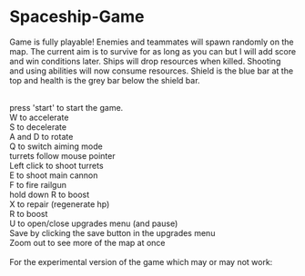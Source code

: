 # Spaceship-Game

Game is fully playable! Enemies and teammates will spawn randomly on the map. The current aim is to survive for as long as you can but I will add score and win conditions later. Ships will drop resources when killed. Shooting and using abilities will now consume resources. Shield is the blue bar at the top and health is the grey bar below the shield bar. <br><br>

press 'start' to start the game.<br>
W to accelerate<br>
S to decelerate<br>
A and D to rotate<br>
Q to switch aiming mode<br>
turrets follow mouse pointer<br>
Left click to shoot turrets<br>
E to shoot main cannon<br>
F to fire railgun<br>
hold down R to boost<br>
X to repair (regenerate hp)<br>
R to boost<br>
U to open/close upgrades menu (and pause)<br>
Save by clicking the save button in the upgrades menu<br>
Zoom out to see more of the map at once<br>
<br>
For the experimental version of the game which may or may not work:<br>